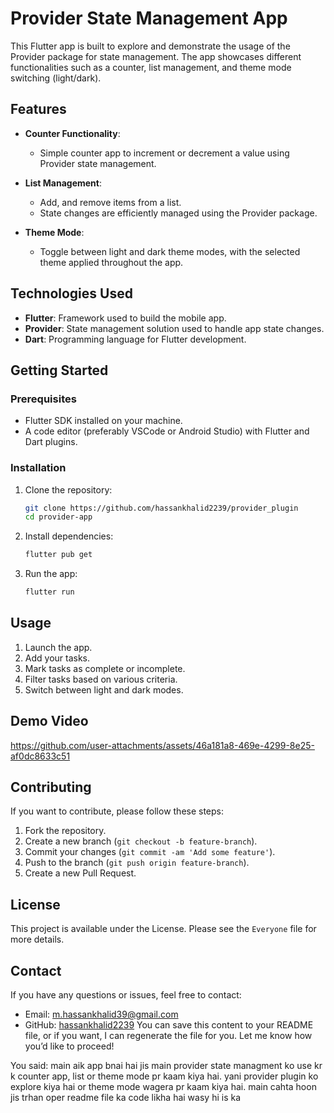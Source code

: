 # Provider State Management App

This Flutter app is built to explore and demonstrate the usage of the Provider package for state management. The app showcases different functionalities such as a counter, list management, and theme mode switching (light/dark).

## Features

- **Counter Functionality**: 
  - Simple counter app to increment or decrement a value using Provider state management.
  
- **List Management**:
  - Add, and remove items from a list. 
  - State changes are efficiently managed using the Provider package.
  
- **Theme Mode**:
  - Toggle between light and dark theme modes, with the selected theme applied throughout the app.

## Technologies Used

- **Flutter**: Framework used to build the mobile app.
- **Provider**: State management solution used to handle app state changes.
- **Dart**: Programming language for Flutter development.

## Getting Started

### Prerequisites

- Flutter SDK installed on your machine.
- A code editor (preferably VSCode or Android Studio) with Flutter and Dart plugins.

### Installation

1. Clone the repository:
    ```bash
    git clone https://github.com/hassankhalid2239/provider_plugin
    cd provider-app
    ```

2. Install dependencies:
    ```bash
    flutter pub get
    ```

3. Run the app:
    ```bash
    flutter run
    ```

## Usage
1. Launch the app.
2. Add your tasks.
3. Mark tasks as complete or incomplete.
4. Filter tasks based on various criteria.
5. Switch between light and dark modes.

## Demo Video

https://github.com/user-attachments/assets/46a181a8-469e-4299-8e25-af0dc8633c51

## Contributing
If you want to contribute, please follow these steps:
1. Fork the repository.
2. Create a new branch (`git checkout -b feature-branch`).
3. Commit your changes (`git commit -am 'Add some feature'`).
4. Push to the branch (`git push origin feature-branch`).
5. Create a new Pull Request.

## License
This project is available under the License. Please see the `Everyone` file for more details.

## Contact
If you have any questions or issues, feel free to contact:
- Email: m.hassankhalid39@gmail.com
- GitHub: [hassankhalid2239](https://github.com/hassankhalid2239)
You can save this content to your README file, or if you want, I can regenerate the file for you. Let me know how you’d like to proceed! ​​






You said:
main aik app bnai hai jis main provider state managment ko use  kr k counter app, list or theme mode pr kaam kiya hai. yani provider plugin ko explore kiya hai or theme mode wagera pr kaam kiya hai. main cahta hoon jis trhan oper readme file ka code likha hai wasy hi is ka 

